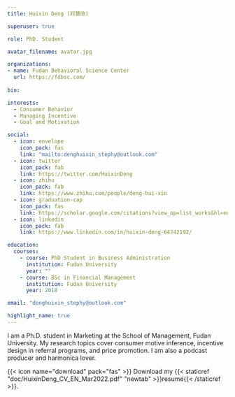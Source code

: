 ```yaml
---
title: Huixin Deng (邓慧欣)

superuser: true

role: PhD. Student

avatar_filename: avatar.jpg

organizations:
- name: Fudan Behavioral Science Center
  url: https://fdbsc.com/
  
bio: 

interests:
  - Consumer Behavior
  - Managing Incentive
  - Goal and Motivation

social:
  - icon: envelope
    icon_pack: fas
    link: "mailto:denghuixin_stephy@outlook.com"
  - icon: twitter
    icon_pack: fab
    link: https://twitter.com/HuixinDeng
  - icon: zhihu
    icon_pack: fab
    link: https://www.zhihu.com/people/deng-hui-xin
  - icon: graduation-cap
    icon_pack: fas
    link: https://scholar.google.com/citations?view_op=list_works&hl=en&user=Vl0cIisAAAAJ
  - icon: linkedin
    icon_pack: fab
    link: https://www.linkedin.com/in/huixin-deng-64742192/

education:
  courses:
    - course: PhD Student in Business Administration
      institution: Fudan University
      year: ""
    - course: BSc in Financial Management
      institution: Fudan University
      year: 2018

email: "denghuixin_stephy@outlook.com"

highlight_name: true
---
```


I am a Ph.D. student in Marketing at the School of Management, Fudan
  University. My research topics cover consumer motive inference, incentive
  design in referral programs, and price promotion. I am also a podcast producer and harmonica lover.

{{< icon name="download" pack="fas" >}} Download my {{< staticref "doc/HuixinDeng_CV_EN_Mar2022.pdf" "newtab" >}}resumé{{< /staticref >}}.
